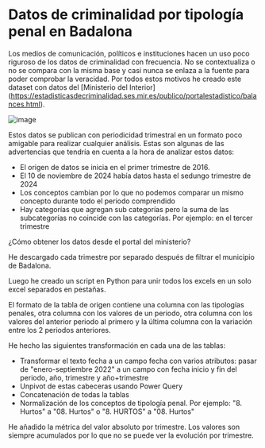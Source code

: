 # Datos de criminalidad por tipología penal en Badalona
Los medios de comunicación, políticos e instituciones hacen un uso poco riguroso de los datos de criminalidad con frecuencia. No se contextualiza o no se compara con la misma base y casi nunca se enlaza a la fuente para poder comprobar la veracidad. Por todos estos motivos he creado este dataset con datos del [Ministerio del Interior] (https://estadisticasdecriminalidad.ses.mir.es/publico/portalestadistico/balances.html).

![image](https://github.com/user-attachments/assets/03700369-ca91-4e3c-bae0-d953987700f0)


Estos datos se publican con periodicidad trimestral en un formato poco amigable para realizar cualquier análisis. Estas son algunas de las advertencias que tendría en cuenta a la hora de analizar estos datos:
- El origen de datos se inicia en el primer trimestre de 2016.
- El 10 de noviembre de 2024 había datos hasta el sedungo trimestre de 2024
- Los conceptos cambian por lo que no podemos comparar un mismo concepto durante todo el periodo comprendido
- Hay categorías que agregan sub categorías pero la suma de las subcategorías no coincide con las categorías. Por ejemplo: en el tercer trimestre

¿Cómo obtener los datos desde el portal del ministerio?

He descargado cada trimestre por separado después de filtrar el municipio de Badalona.

Luego he creado un script en Python para unir todos los excels en un solo excel separados en pestañas.

El formato de la tabla de origen contiene una columna con las tipologías penales, otra columna con los valores de un periodo, otra columna con los valores del anterior periodo al primero y la última columna con la variación entre los 2 periodos anteriores.

He hecho las siguientes transformación en cada una de las tablas:
- Transformar el texto fecha a un campo fecha con varios atributos: pasar de "enero-septiembre 2022" a un campo con fecha inicio y fin del periodo, año, trimestre y año+trimestre
- Unpivot de estas cabeceras usando Power Query
- Concatenación de todas la tablas
- Normalización de los conceptos de tipología penal. Por ejemplo: "8. Hurtos" a "08. Hurtos" o "8. HURTOS" a "08. Hurtos"

He añadido la métrica del valor absoluto por trimestre. Los valores son siempre acumulados por lo que no se puede ver la evolución por trimestre.


